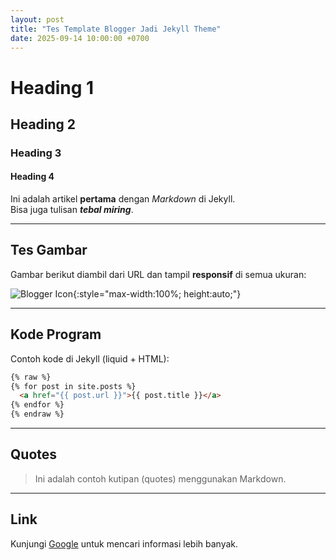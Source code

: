 ```yaml
---
layout: post
title: "Tes Template Blogger Jadi Jekyll Theme"
date: 2025-09-14 10:00:00 +0700
---
```


# Heading 1
## Heading 2
### Heading 3
#### Heading 4

Ini adalah artikel **pertama** dengan _Markdown_ di Jekyll.  
Bisa juga tulisan ***tebal miring***.

---

## Tes Gambar
Gambar berikut diambil dari URL dan tampil **responsif** di semua ukuran:

![Blogger Icon](https://upload.wikimedia.org/wikipedia/commons/b/b9/Blogger_icon_2017.svg){:style="max-width:100%; height:auto;"}

---

## Kode Program
Contoh kode di Jekyll (liquid + HTML):

```html
{% raw %}
{% for post in site.posts %}
  <a href="{{ post.url }}">{{ post.title }}</a>
{% endfor %}
{% endraw %}
```

---

## Quotes
> Ini adalah contoh kutipan (quotes) menggunakan Markdown.  

---

## Link
Kunjungi [Google](https://www.google.com) untuk mencari informasi lebih banyak.
